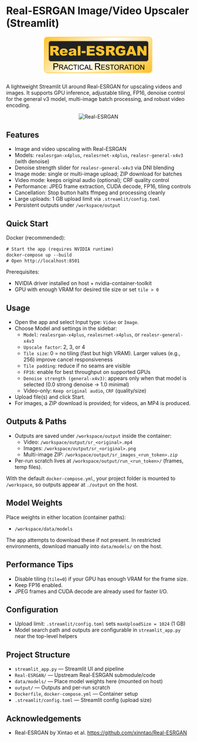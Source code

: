 # Real-ESRGAN Image/Video Upscaler (Streamlit)

<p align="center">
  <img src="Real-ESRGAN/assets/realesrgan_logo.png" alt="Real-ESRGAN" width="300"/>
</p>
A lightweight Streamlit UI around Real-ESRGAN for upscaling videos and images. It supports GPU inference, adjustable tiling, FP16, denoise control for the general v3 model, multi-image batch processing, and robust video encoding.

<p align="center">
  <img src="demo.gif" alt="Real-ESRGAN"/>
</p>

## Features
- Image and video upscaling with Real-ESRGAN
- Models: `realesrgan-x4plus`, `realesrnet-x4plus`, `realesr-general-x4v3` (with denoise)
- Denoise strength slider for `realesr-general-x4v3` via DNI blending
- Image mode: single or multi-image upload; ZIP download for batches
- Video mode: keeps original audio (optional); CRF quality control
- Performance: JPEG frame extraction, CUDA decode, FP16, tiling controls
- Cancellation: Stop button halts ffmpeg and processing cleanly
- Large uploads: 1 GB upload limit via `.streamlit/config.toml`
- Persistent outputs under `/workspace/output`

## Quick Start

Docker (recommended):

```
# Start the app (requires NVIDIA runtime)
docker-compose up --build
# Open http://localhost:8501
```

Prerequisites:
- NVIDIA driver installed on host + nvidia-container-toolkit
- GPU with enough VRAM for desired tile size or set `tile > 0`

## Usage

- Open the app and select Input type: `Video` or `Image`.
- Choose Model and settings in the sidebar:
  - `Model`: `realesrgan-x4plus`, `realesrnet-x4plus`, or `realesr-general-x4v3`
  - `Upscale factor`: 2, 3, or 4
  - `Tile size`: 0 = no tiling (fast but high VRAM). Larger values (e.g., 256) improve cancel responsiveness
  - `Tile padding`: reduce if no seams are visible
  - `FP16`: enable for best throughput on supported GPUs
  - `Denoise strength (general-x4v3)`: appears only when that model is selected (0.0 strong denoise → 1.0 minimal)
  - Video-only: `Keep original audio`, `CRF` (quality/size)
- Upload file(s) and click Start.
- For images, a ZIP download is provided; for videos, an MP4 is produced.

## Outputs & Paths
- Outputs are saved under `/workspace/output` inside the container:
  - Video: `/workspace/output/sr_<original>.mp4`
  - Images: `/workspace/output/sr_<original>.png`
  - Multi-image ZIP: `/workspace/output/sr_images_<run_token>.zip`
- Per-run scratch lives at `/workspace/output/run_<run_token>/` (frames, temp files).

With the default `docker-compose.yml`, your project folder is mounted to `/workspace`, so outputs appear at `./output` on the host.

## Model Weights
Place weights in either location (container paths):
- `/workspace/data/models`

The app attempts to download these if not present. In restricted environments, download manually into `data/models/` on the host.

## Performance Tips
- Disable tiling (`tile=0`) if your GPU has enough VRAM for the frame size.
- Keep FP16 enabled.
- JPEG frames and CUDA decode are already used for faster I/O.


## Configuration
- Upload limit: `.streamlit/config.toml` sets `maxUploadSize = 1024` (1 GB)
- Model search path and outputs are configurable in `streamlit_app.py` near the top-level helpers


## Project Structure
- `streamlit_app.py` — Streamlit UI and pipeline
- `Real-ESRGAN/` — Upstream Real-ESRGAN submodule/code
- `data/models/` — Place model weights here (mounted on host)
- `output/` — Outputs and per-run scratch
- `Dockerfile`, `docker-compose.yml` — Container setup
- `.streamlit/config.toml` — Streamlit config (upload size)

## Acknowledgements
- Real-ESRGAN by Xintao et al. https://github.com/xinntao/Real-ESRGAN

